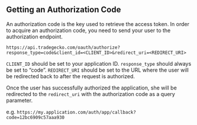 ## Getting an Authorization Code

An authorization code is the key used to retrieve the access token. 
In order to acquire an authorization code, you need to send your user
to the authorization endpoint.

`https://api.tradegecko.com/oauth/authorize?response_type=code&client_id=<CLIENT_ID>&redirect_uri=<REDIRECT_URI>`

`CLIENT_ID` should be set to your application ID. `response_type` should 
always be set to “code”. `REDIRECT_URI` should be set to the URL where 
the user will be redirected back to after the request is authorized.

Once the user has successfully authorized the application, she will be redirected to
the `redirect_uri` with the authorization code as a query parameter.

e.g. `https://my.application.com/auth/app/callback?code=12bc6909c57aaa930`
